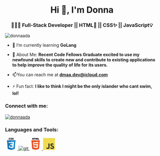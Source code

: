 <h1 align="center">Hi 👋, I'm Donna</h1>
<h3 align="center">👩🏽‍💻 Full-Stack Developer || HTML📃 || CSS✨ || JavaScript💡</h3>

<p align="left"> <img src="https://komarev.com/ghpvc/?username=donnaada&label=Profile%20views&color=0e75b6&style=flat" alt="donnaada" /> </p>

- 🌱 I’m currently learning **GoLang**

- 💬 About Me: **Recent Code Fellows Graduate excited to use my newfound skills to create new and contribute to existing applications to help improve the quality of life for its users.**

- 📫You can reach me at **dmaa.dev@icloud.com**

- ⚡ Fun fact: **I like to think I might be the only islander who cant swim, lol!**

<h3 align="left">Connect with me:</h3>
<p align="left">
<a href="https://linkedin.com/in/donnaada" target="blank"><img align="center" src="https://raw.githubusercontent.com/rahuldkjain/github-profile-readme-generator/master/src/images/icons/Social/linked-in-alt.svg" alt="donnaada" height="30" width="40" /></a>
</p>

<h3 align="left">Languages and Tools:</h3>
<p align="left"> <a href="https://www.w3schools.com/css/" target="_blank" rel="noreferrer"> <img src="https://raw.githubusercontent.com/devicons/devicon/master/icons/css3/css3-original-wordmark.svg" alt="css3" width="40" height="40"/> </a> <a href="https://git-scm.com/" target="_blank" rel="noreferrer"> <img src="https://www.vectorlogo.zone/logos/git-scm/git-scm-icon.svg" alt="git" width="40" height="40"/> </a> <a href="https://www.w3.org/html/" target="_blank" rel="noreferrer"> <img src="https://raw.githubusercontent.com/devicons/devicon/master/icons/html5/html5-original-wordmark.svg" alt="html5" width="40" height="40"/> </a> <a href="https://developer.mozilla.org/en-US/docs/Web/JavaScript" target="_blank" rel="noreferrer"> <img src="https://raw.githubusercontent.com/devicons/devicon/master/icons/javascript/javascript-original.svg" alt="javascript" width="40" height="40"/> </a> </p>
